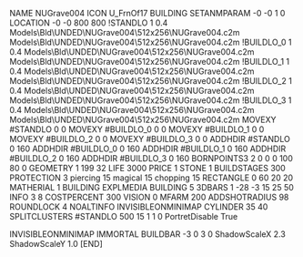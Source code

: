 NAME NUGrave004
ICON U_FrnOf17
BUILDING
SETANMPARAM -0 -0 1 0
LOCATION -0 -0 800 800
!STANDLO      1 0.4 Models\Bld\UNDED\NUGrave004\512x256\NUGrave004.c2m Models\Bld\UNDED\NUGrave004\512x256\NUGrave004.c2m 
!BUILDLO_0    1 0.4 Models\Bld\UNDED\NUGrave004\512x256\NUGrave004.c2m Models\Bld\UNDED\NUGrave004\512x256\NUGrave004.c2m 
!BUILDLO_1    1 0.4 Models\Bld\UNDED\NUGrave004\512x256\NUGrave004.c2m Models\Bld\UNDED\NUGrave004\512x256\NUGrave004.c2m 
!BUILDLO_2    1 0.4 Models\Bld\UNDED\NUGrave004\512x256\NUGrave004.c2m Models\Bld\UNDED\NUGrave004\512x256\NUGrave004.c2m 
!BUILDLO_3    1 0.4 Models\Bld\UNDED\NUGrave004\512x256\NUGrave004.c2m Models\Bld\UNDED\NUGrave004\512x256\NUGrave004.c2m 
MOVEXY #STANDLO    0 0
MOVEXY #BUILDLO_0  0 0
MOVEXY #BUILDLO_1  0 0
MOVEXY #BUILDLO_2  0 0
MOVEXY #BUILDLO_3  0 0
ADDHDIR #STANDLO 0 160
ADDHDIR #BUILDLO_0 0 160
ADDHDIR #BUILDLO_1 0 160
ADDHDIR #BUILDLO_2 0 160
ADDHDIR #BUILDLO_3 0 160
BORNPOINTS3 2 0 0 0 100 80 0
GEOMETRY 1 199 32
LIFE     3000
PRICE 1 STONE 1
BUILDSTAGES 300
PROTECTION 3 piercing 15 magical 15 chopping 15
RECTANGLE    0 60 20 20
MATHERIAL 1 BUILDING
EXPLMEDIA BUILDING 5
3DBARS 1 -28 -3 15 25 50
INFO 3 8
COSTPERCENT 300
VISION 0
MFARM 200
ADDSHOTRADIUS 98
ROUNDLOCK 4
NOALTINFO
INVISIBLEONMINIMAP
CYLINDER 35 40
SPLITCLUSTERS #STANDLO 500 15 1 1 0
PortretDisable True

INVISIBLEONMINIMAP
IMMORTAL
BUILDBAR -3 0 3 0
ShadowScaleX 2.3
ShadowScaleY 1.0
[END]
